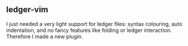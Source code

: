 ## ledger-vim

I just needed a very light support for ledger files: syntax colouring, auto
indentation, and no fancy features like folding or ledger interaction.
Therefore I made a new plugin.
